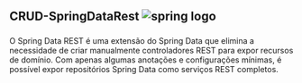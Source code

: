 <h2 align="left">CRUD-SpringDataRest <img src="https://skillicons.dev/icons?i=spring" height="" alt="spring logo"  /></h2>

###

<p align="left">O Spring Data REST é uma extensão do Spring Data que elimina a necessidade de criar manualmente controladores REST para expor recursos de domínio. Com apenas algumas anotações e configurações mínimas, é possível expor repositórios Spring Data como serviços REST completos.</p>

###
